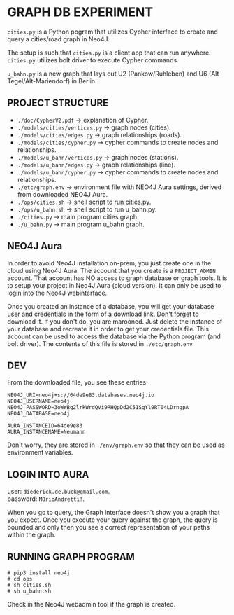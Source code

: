 # GRAPH DB EXPERIMENT

`cities.py` is a Python pogram that utilizes Cypher interface to create and query a cities/road graph in Neo4J.

The setup is such that `cities.py` is a client app that can run anywhere. `cities.py` utilizes bolt driver to execute Cypher commands.

`u_bahn.py` is a new graph that lays out U2 (Pankow/Ruhleben) and U6 (Alt Tegel/Alt-Mariendorf) in Berlin.


## PROJECT STRUCTURE

* `./doc/CypherV2.pdf` -> explanation of Cypher.  
* `./models/cities/vertices.py` -> graph nodes (cities).  
* `./models/cities/edges.py` -> graph relationships (roads).  
* `./models/cities/cypher.py` -> cypher commands to create nodes and relationships.  
* `./models/u_bahn/vertices.py` -> graph nodes (stations).  
* `./models/u_bahn/edges.py` -> graph relationships (line).  
* `./models/u_bahn/cypher.py` -> cypher commands to create nodes and relationships.  
* `./etc/graph.env` -> environment file with NEO4J Aura settings, derived from downloaded NEO4J Aura.  
* `./ops/cities.sh` -> shell script to run cities.py.  
* `./ops/u_bahn.sh` -> shell script to run u_bahn.py.  
* `./cities.py` -> main program cities graph.  
* `./u_bahn.py` -> main program u_bahn graph.  


## NEO4J Aura
In order to avoid Neo4J installation on-prem, you just create one in the cloud using Neo4J Aura. The account that you create is a `PROJECT_ADMIN` account. That account has NO access to graph database or graph tools. It is to setup your project in Neo4J Aura (cloud version). It can only be used to login into the Neo4J webinterface.

Once you created an instance of a database, you will get your database user and credentials in the form of a download link. Don't forget to download it. If you don't do, you are marooned. Just delete the instance of your database and recreate it in order to get your credentials file. This account can be used to access the database via the Python program (and bolt driver). The contents of this file is stored in `./etc/graph.env`


## DEV
From the downloaded file, you see these entries:

```
NEO4J_URI=neo4j+s://64de9e83.databases.neo4j.io
NEO4J_USERNAME=neo4j
NEO4J_PASSWORD=3oWWBg2lrkWrdQVi9RHQpDd2C51SqYl9RT04LDrngpA
NEO4J_DATABASE=neo4j

AURA_INSTANCEID=64de9e83
AURA_INSTANCENAME=Neumann
```

Don't worry, they are stored in `./env/graph.env` so that they can be used as environment variables. 


## LOGIN INTO AURA
user: `diederick.de.buck@gmail.com`.  
password: `M8rioAndretti!`.  

When you go to query, the Graph interface doesn't show you a graph that you expect. Once you execute your query against the graph, the query is bounded and only then you see a correct representation of your paths within the graph.


## RUNNING GRAPH PROGRAM
```
# pip3 install neo4j
# cd ops
# sh cities.sh
# sh u_bahn.sh
```

Check in the Neo4J webadmin tool if the graph is created.
